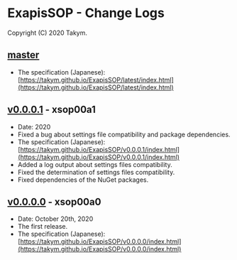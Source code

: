 ﻿# ExapisSOP - Change Logs
Copyright (C) 2020 Takym.

## [master]
 * The specification (Japanese): [https://takym.github.io/ExapisSOP/latest/index.html](https://takym.github.io/ExapisSOP/latest/index.html)

## [v0.0.0.1] - xsop00a1
 * Date: 2020
 * Fixed a bug about settings file compatibility and package dependencies.
 * The specification (Japanese): [https://takym.github.io/ExapisSOP/v0.0.0.1/index.html](https://takym.github.io/ExapisSOP/v0.0.0.1/index.html)
 * Added a log output about settings files compatibility.
 * Fixed the determination of settings files compatibility.
 * Fixed dependencies of the NuGet packages.

## [v0.0.0.0] - xsop00a0
 * Date: October 20th, 2020
 * The first release.
 * The specification (Japanese): [https://takym.github.io/ExapisSOP/v0.0.0.0/index.html](https://takym.github.io/ExapisSOP/v0.0.0.0/index.html)


[master]: https://github.com/Takym/ExapisSOP/tree/master
[v0.0.0.1]: https://github.com/Takym/ExapisSOP/releases/tag/xsop00a1
[v0.0.0.0]: https://github.com/Takym/ExapisSOP/releases/tag/xsop00a0
